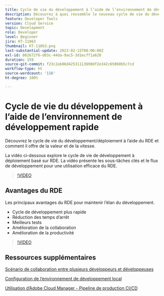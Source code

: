 ```yaml
---
title: Cycle de vie du développement à l’aide de l’environnement de développement rapide
description: Découvrez à quoi ressemble le nouveau cycle de vie du développement en utilisant l’environnement de développement rapide (RDE) et les principaux avantages du RDE.
feature: Developer Tools
version: Cloud Service
topic: Development
role: Developer
level: Beginner
jira: KT-11863
thumbnail: KT-11863.png
last-substantial-update: 2023-02-15T00:00:00Z
exl-id: 062672f6-d03c-44da-9ac5-3d1ecff1a628
duration: 159
source-git-commit: f23c2ab86d42531113690df2e342c65060b5c7cd
workflow-type: ht
source-wordcount: '116'
ht-degree: 100%

---
```


# Cycle de vie du développement à l’aide de l’environnement de développement rapide

Découvrez le cycle de vie du développement/déploiement à l’aide du RDE et comment il offre de la valeur et de la vitesse.

La vidéo ci-dessous explore le cycle de vie de développement à déploiement basé sur RDE. La vidéo présente les sous-tâches clés et le flux de développement pour une utilisation efficace du RDE.

>[!VIDEO](https://video.tv.adobe.com/v/3415492?quality=12&learn=on)


## Avantages du RDE

Les principaux avantages du RDE pour maintenir l’élan du développement.

- Cycle de développement plus rapide
- Réduction des temps d’arrêt
- Meilleurs tests
- Amélioration de la collaboration
- Amélioration de la productivité

>[!VIDEO](https://video.tv.adobe.com/v/3415493?quality=12&learn=on)

## Ressources supplémentaires

[Scénario de collaboration entre plusieurs développeurs et développeuses](https://experienceleague.adobe.com/docs/experience-manager-cloud-service/content/implementing/developing/rapid-development-environments.html?lang=fr#multiple-developers-collaborating-on-the-same-rde)

[Configuration de l’environnement de développement local](https://experienceleague.adobe.com/docs/experience-manager-learn/cloud-service/local-development-environment-set-up/overview.html?lang=fr)

[Utilisation d’Adobe Cloud Manager - Pipeline de production CI/CD](https://experienceleague.adobe.com/docs/experience-manager-learn/cloud-service/cloud-manager/cicd-production-pipeline.html?lang=fr)
